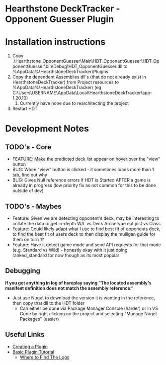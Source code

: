 # Hearthstone DeckTracker - Opponent Guesser Plugin

# Installation instructions

1. Copy .\Hearthstone_OpponentGuesser\Main\HDT_OpponentGuesser\HDT_OpponentGuesser\bin\Debug\HDT_OpponentGuesser.dll to %AppData%\HearthstoneDeckTracker\Plugins
2. Copy the dependent Assemblies dll's (that do not already exist in HearthstoneDeckTracker) from Project resources to %AppData%\HearthstoneDeckTracker\ (eg C:\Users\USERNAME\AppData\Local\HearthstoneDeckTracker\app-1.20.10\)
   1. Currently have none due to rearchitecting the project
3. Restart HDT

# Development Notes

## TODO's - Core

- FEATURE: Make the predicted deck list appear on hover over the "view" button 
- BUG: When "view" button is clicked - it sometimes loads more than 1 tab, find out why
- BUG: Gives Null reference errors if HDT is Started AFTER a game is already in progress (low priority fix as not common for this to be done outside of dev)

## TODO's - Maybes

- Feature: Given we are detecting opponent's deck, may be interesting to collate the data to get in-depth W/L vs Deck Archetype not just vs Class
- Feature: Could likely adapt what I use to find best fit of opponents deck, to  find the best fit of users deck to then display the mulligan guide for them on turn 1?
- Feature: Have it detect game mode and send API requests for that mode (e.g. Standard vs Wild) - honestly okay with it just doing ranked_standard for now though as its most popular



## Debugging

**If you get anything in log of hsreplay saying "The located assembly's manifest definition does not match the assembly reference."**
- Just use Nuget to download the version it is wanting in the reference, then copy that dll to the HDT folder
  - Can either be done via Package Manager Console (harder) or in VS Code by right clicking on the project and selecting "Manage Nuget Packages" (easier)
## Useful Links

- [Creating a Plugin](https://github.com/HearthSim/Hearthstone-Deck-Tracker/wiki/Creating-Plugins)
- [Basic Plugin Tutorial](https://github.com/HearthSim/Hearthstone-Deck-Tracker/wiki/Basic-plugin-creation-tutorial)
  - [Where to Find The Logs](https://github.com/HearthSim/Hearthstone-Deck-Tracker/wiki/Creating-Plugins#basics-where-to-start)